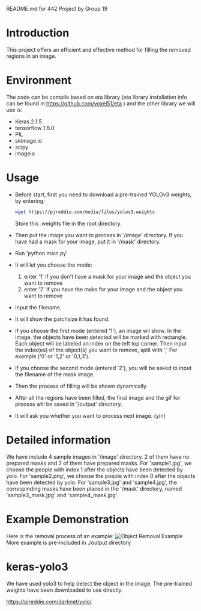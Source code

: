 README.md for 442 Project by Group 19

# Introduction
This project offers an efficient and effective method for filling the removed regions in an image.

# Environment
The code can be compile based on eta library (eta library installation info can be found in:https://github.com/voxel51/eta ) and the other library we will use is:

- Keras 2.1.5
- tensorflow 1.6.0
- PIL
- skimage.io
- scipy
- imageio

# Usage
- Before start, first you need to download a pre-trained YOLOv3 weights, by entering:
  ```bash
  wget https://pjreddie.com/media/files/yolov3.weights
  ```
  Store this .weights file in the root directory.

- Then put the image you want to process in '/image' directory. If you have had a mask for your image, put it in '/mask' directory.

- Run 'python main.py'

- It will let you choose the mode:
  1. enter '1' if you don't have a mask for your image and the object you want to remove
  2. enter '2' if you have the maks for your image and the object you want to remove

- Input the filename.

- It will show the patchsize it has found.

- If you choose the first mode (entered '1'), an image wil show. In the image, the objects have been detected will be marked with rectangle. 
  Each object will be labeled an index on the left top corner. Then input the index(es) of the object(s) you want to remove, split with ','
  For example ('0' or '1,2' or '0,1,3'). 

- If you choose the second mode (entered '2'), you will be asked to input the filename of the mask image.

- Then the process of filling will be shown dynamically.

- After all the regions have been filled, the final image and the gif for process will be saved in '/output' directory.

- It will ask you whether you want to process next image. (y/n)

# Detailed information
We have include 4 sample images in '/image' directory. 2 of them have no prepared masks and 2 of them have prepared masks.
For 'sample1.jpg', we choose the people with index 1 after the objects have been detected by yolo.
For 'sample2.png', we choose the poeple with index 0 after the objects have been detected by yolo.
For 'sample3.jpg' and 'sample4.jpg', the correspinding masks have been placed in the '/mask' directory, named 'sample3_mask.jpg' and 'sample4_mask.jpg'.

# Example Demonstration
Here is the removal process of an example:
![Object Removal Example](output/sample4.gif)
More example is pre-included in ./output directory

# keras-yolo3
We have used yolo3 to help detect the object in the image. The pre-trained weights have been downloaded to use directly.

https://pjreddie.com/darknet/yolo/
 
